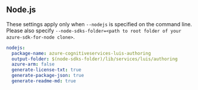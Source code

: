 ## Node.js

These settings apply only when `--nodejs` is specified on the command line.
Please also specify `--node-sdks-folder=<path to root folder of your azure-sdk-for-node clone>`.

``` yaml $(nodejs)
nodejs:
  package-name: azure-cognitiveservices-luis-authoring
  output-folder: $(node-sdks-folder)/lib/services/luis/authoring
  azure-arm: false
  generate-license-txt: true
  generate-package-json: true
  generate-readme-md: true
```
